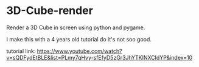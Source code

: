# 3D-Cube-render
Render a 3D Cube in screen using python and pygame.

I make this with a 4 years old tutorial do it's not soo good.

tutorial link: https://www.youtube.com/watch?v=sQDFydEtBLE&list=PLmy7qHvy-sfEfyD5zGr3JhYTKINXCIdYP&index=10
